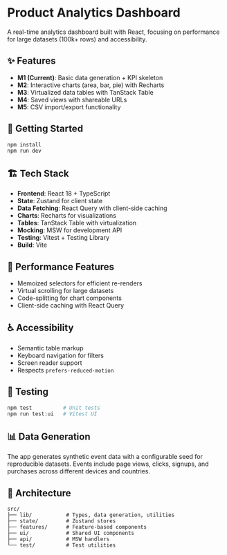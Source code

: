 # Product Analytics Dashboard

A real-time analytics dashboard built with React, focusing on performance for large datasets (100k+ rows) and accessibility.

## ✨ Features

- **M1 (Current)**: Basic data generation + KPI skeleton
- **M2**: Interactive charts (area, bar, pie) with Recharts
- **M3**: Virtualized data tables with TanStack Table
- **M4**: Saved views with shareable URLs
- **M5**: CSV import/export functionality

## 🚀 Getting Started

```bash
npm install
npm run dev
```

## 🏗️ Tech Stack

- **Frontend**: React 18 + TypeScript
- **State**: Zustand for client state
- **Data Fetching**: React Query with client-side caching
- **Charts**: Recharts for visualizations
- **Tables**: TanStack Table with virtualization
- **Mocking**: MSW for development API
- **Testing**: Vitest + Testing Library
- **Build**: Vite

## 🎯 Performance Features

- Memoized selectors for efficient re-renders
- Virtual scrolling for large datasets
- Code-splitting for chart components
- Client-side caching with React Query

## ♿ Accessibility

- Semantic table markup
- Keyboard navigation for filters
- Screen reader support
- Respects `prefers-reduced-motion`

## 🧪 Testing

```bash
npm test          # Unit tests
npm run test:ui   # Vitest UI
```

## 📊 Data Generation

The app generates synthetic event data with a configurable seed for reproducible datasets. Events include page views, clicks, signups, and purchases across different devices and countries.

## 🎨 Architecture

```
src/
├── lib/           # Types, data generation, utilities
├── state/         # Zustand stores  
├── features/      # Feature-based components
├── ui/            # Shared UI components
├── api/           # MSW handlers
└── test/          # Test utilities
```
